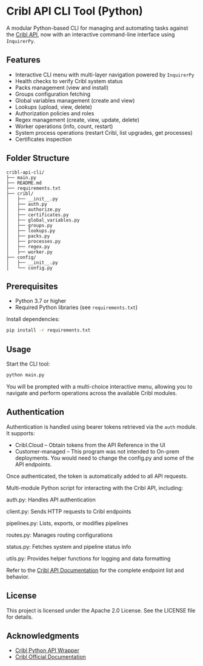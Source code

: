 # Cribl API CLI Tool (Python)

A modular Python-based CLI for managing and automating tasks against the [Cribl API](https://docs.cribl.io/api/), now with an interactive command-line interface using `InquirerPy`.

## Features

- Interactive CLI menu with multi-layer navigation powered by `InquirerPy`
- Health checks to verify Cribl system status
- Packs management (view and install)
- Groups configuration fetching
- Global variables management (create and view)
- Lookups (upload, view, delete)
- Authorization policies and roles
- Regex management (create, view, update, delete)
- Worker operations (info, count, restart)
- System process operations (restart Cribl, list upgrades, get processes)
- Certificates inspection

## Folder Structure

```
cribl-api-cli/
├── main.py
├── README.md
├── requirements.txt
├── cribl/
│   ├── __init__.py
│   ├── auth.py
│   ├── authorize.py
│   ├── certificates.py
│   ├── global_variables.py
│   ├── groups.py
│   ├── lookups.py
│   ├── packs.py
│   ├── processes.py
│   ├── regex.py
│   ├── worker.py
├── config/
│   ├── __init__.py
│   └── config.py
```

## Prerequisites

- Python 3.7 or higher
- Required Python libraries (see `requirements.txt`)

Install dependencies:

```bash
pip install -r requirements.txt
```

## Usage

Start the CLI tool:

```bash
python main.py
```

You will be prompted with a multi-choice interactive menu, allowing you to navigate and perform operations across the available Cribl modules.

## Authentication

Authentication is handled using bearer tokens retrieved via the `auth` module. It supports:

- Cribl.Cloud – Obtain tokens from the API Reference in the UI
- Customer-managed – This program was not intended to On-prem deployments. You would need to change the config.py and some of the API endpoints.

Once authenticated, the token is automatically added to all API requests.

Multi-module Python script for interacting with the Cribl API, including:

auth.py: Handles API authentication

client.py: Sends HTTP requests to Cribl endpoints

pipelines.py: Lists, exports, or modifies pipelines

routes.py: Manages routing configurations

status.py: Fetches system and pipeline status info

utils.py: Provides helper functions for logging and data formatting

Refer to the [Cribl API Documentation](https://docs.cribl.io/api/) for the complete endpoint list and behavior.

## License

This project is licensed under the Apache 2.0 License. See the LICENSE file for details.

## Acknowledgments

- [Cribl Python API Wrapper](https://github.com/criblio/python-api-wrapper)
- [Cribl Official Documentation](https://docs.cribl.io/)
